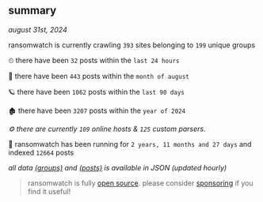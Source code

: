 
## summary
_august 31st, 2024_

ransomwatch is currently crawling `393` sites belonging to `199` unique groups

⏲ there have been `32` posts within the `last 24 hours`

🦈 there have been `443` posts within the `month of august`

🪐 there have been `1062` posts within the `last 90 days`

🏚 there have been `3207` posts within the `year of 2024`

_⚙️ there are currently `109` online hosts & `125` custom parsers._

🦕 ransomwatch has been running for `2 years, 11 months and 27 days` and indexed `12664` posts

_all data  [(groups)](http://ransomwhat.telemetry.ltd/groups) and [(posts)](http://ransomwhat.telemetry.ltd/posts) is available in JSON (updated hourly)_

> ransomwatch is fully [open source](https://github.com/joshhighet/ransomwatch#ransomwatch--). please consider [sponsoring](https://github.com/sponsors/joshhighet) if you find it useful!
